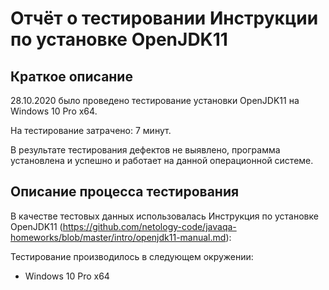 # Отчёт о тестировании Инструкции по установке OpenJDK11

## Краткое описание

28.10.2020 было проведено тестирование установки OpenJDK11 на Windows 10 Pro х64.

На тестирование затрачено: 7 минут.

В результате тестирования дефектов не выявлено, программа установлена и успешно и работает на данной операционной системе.

## Описание процесса тестирования

В качестве тестовых данных использовалась Инструкция по установке OpenJDK11 (https://github.com/netology-code/javaqa-homeworks/blob/master/intro/openjdk11-manual.md):

Тестирование производилось в следующем окружении:
* Windows 10 Pro х64